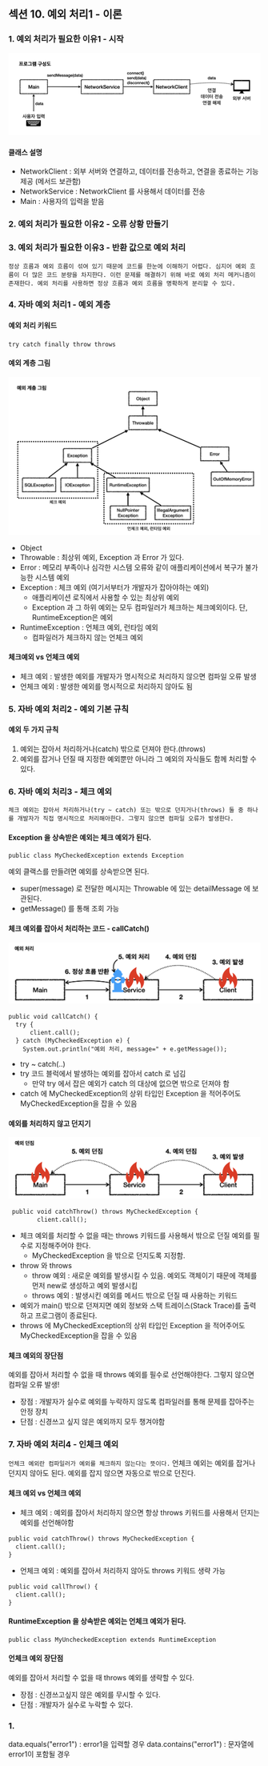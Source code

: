## 섹션 10. 예외 처리1 - 이론


### 1. 예외 처리가 필요한 이유1 - 시작
![프로그램 구성도](https://github.com/somminn/TIL/blob/main/image/%EC%8A%A4%ED%81%AC%EB%A6%B0%EC%83%B7%202025-03-13%20%EC%98%A4%ED%9B%84%205.17.23.png?raw=true)

#### 클래스 설명
- NetworkClient : 외부 서버와 연결하고, 데이터를 전송하고, 연결을 종료하는 기능 제공 (메서드 보관함)
- NetworkService : NetworkClient 를 사용해서 데이터를 전송
- Main : 사용자의 입력을 받음

### 2. 예외 처리가 필요한 이유2 - 오류 상황 만들기

### 3. 예외 처리가 필요한 이유3 - 반환 값으로 예외 처리
`정상 흐름과 예외 흐름이 섞여 있기 때문에 코드를 한눈에 이해하기 어렵다. 심지어 예외 흐름이 더 많은 코드 분량을 차지한다.
이런 문제를 해결하기 위해 바로 예외 처리 메커니즘이 존재한다. 예외 처리를 사용하면 정상 흐름과 예외 흐름을 명확하게 분리할 수 있다.`

### 4. 자바 예외 처리1 - 예외 계층
#### 예외 처리 키워드
`try catch finally throw throws`

#### 예외 계층 그림
![예외 계층 그림](https://github.com/somminn/TIL/blob/main/image/%EC%8A%A4%ED%81%AC%EB%A6%B0%EC%83%B7%202025-03-14%20%EC%98%A4%EC%A0%84%2010.11.41.png?raw=true)
- Object
- Throwable : 최상위 예외, Exception 과 Error 가 있다.
- Error : 메모리 부족이나 심각한 시스템 오류와 같이 애플리케이션에서 복구가 불가능한 시스템 예외
- Exception : 체크 예외 (여기서부터가 개발자가 잡아야하는 예외)
  - 애플리케이션 로직에서 사용할 수 있는 최상위 예외
  - Exception 과 그 하위 예외는 모두 컴파일러가 체크하는 체크예외이다. 단, RuntimeException은 예외
- RuntimeException : 언체크 예외, 런타임 예외
  - 컴파일러가 체크하지 않는 언체크 예외

#### 체크예외 vs 언체크 예외
- 체크 예외 : 발생한 예외를 개발자가 명시적으로 처리하지 않으면 컴파일 오류 발생
- 언체크 예외 : 발생한 예외를 명시적으로 처리하지 않아도 됨

### 5. 자바 예외 처리2 - 예외 기본 규칙
#### 예외 두 가지 규칙
1. 예외는 잡아서 처리하거나(catch) 밖으로 던져야 한다.(throws)
2. 예외를 잡거나 던질 때 지정한 예외뿐만 아니라 그 예외의 자식들도 함께 처리할 수 있다.

### 6. 자바 예외 처리3 - 체크 예외
`체크 예외는 잡아서 처리하거나(try ~ catch) 또는 밖으로 던지거나(throws) 둘 중 하나를 개발자가 직접 명시적으로 처리해아한다. 그렇지 않으면 컴파일 오류가 발생한다.`   

#### Exception 을 상속받은 예외는 체크 예외가 된다.
```
public class MyCheckedException extends Exception
```
예외 클랙스를 만들려면 예외를 상속받으면 된다. 
- super(message) 로 전달한 메시지는 Throwable 에 있는 detailMessage 에 보관된다.
- getMessage() 를 통해 조회 가능

#### 체크 예외를 잡아서 처리하는 코드 - callCatch()
![예외처리](https://github.com/somminn/TIL/blob/main/image/%EC%8A%A4%ED%81%AC%EB%A6%B0%EC%83%B7%202025-03-14%20%EC%98%A4%EC%A0%84%2010.46.11.png?raw=true)
```
public void callCatch() {
  try {
      client.call();
  } catch (MyCheckedException e) {
    System.out.println("예외 처리, message=" + e.getMessage());
```
- try ~ catch(..)
- try 코드 블럭에서 발생하는 예외를 잡아서 catch 로 넘김
  - 만약 try 에서 잡은 예외가 catch 의 대상에 없으면 밖으로 던져야 함
- catch 에 MyCheckedException의 상위 타입인 Exception 을 적어주어도 MyCheckedException을 잡을 수 있음

#### 예외를 처리하지 않고 던지기
![예외던짐](https://github.com/somminn/TIL/blob/main/image/%EC%8A%A4%ED%81%AC%EB%A6%B0%EC%83%B7%202025-03-14%20%EC%98%A4%EC%A0%84%2010.46.21.png?raw=true)
```
 public void catchThrow() throws MyCheckedException {
        client.call();
```
- 체크 예외를 처리할 수 없을 때는 throws 키워드를 사용해서 밖으로 던질 예외를 필수로 지정해주어야 한다. 
  - MyCheckedException 을 밖으로 던지도록 지정함.
- throw 와 throws
  - throw 예외 : 새로운 예외를 발생시킬 수 있음. 예외도 객체이기 때문에 객체를 먼저 new로 생성하고 예외 발생시킴
  - throws 예외 : 발생시킨 예외를 메서드 밖으로 던질 때 사용하는 키워드
- 예외가 main() 밖으로 던져지면 예외 정보와 스택 트레이스(Stack Trace)를 출력하고 프로그램이 종료된다.
- throws 에 MyCheckedException의 상위 타입인 Exception 을 적어주어도 MyCheckedException을 잡을 수 있음

#### 체크 예외의 장단점
예외를 잡아서 처리할 수 없을 때 throws 예외를 필수로 선언해야한다. 그렇지 않으면 컴파일 오류 발생!
- 장점 : 개발자가 실수로 예외를 누락하지 않도록 컴파일러를 통해 문제를 잡아주는 안정 장치
- 단점 : 신경쓰고 싶지 않은 예외까지 모두 챙겨야함


### 7. 자바 예외 처리4 - 인체크 예외
`언체크 예외란 컴파일러가 예외를 체크하지 않는다는 뜻이다.`
언체크 예외는 예외를 잡거나 던지지 않아도 된다. 예외를 잡지 않으면 자동으로 밖으로 던진다.

#### 체크 예외 vs 언체크 예외
- 체크 예외 : 예외를 잡아서 처리하지 않으면 항상 throws 키워드를 사용해서 던지는 예외를 선언해야함
```
public void catchThrow() throws MyCheckedException {
  client.call();
}
```
- 언체크 예외 : 예외를 잡아서 처리하지 않아도 throws 키워드 생략 가능
```
public void callThrow() {
  client.call();
}
```
#### RuntimeException 을 상속받은 예외는 언체크 예외가 된다.
```
public class MyUncheckedException extends RuntimeException
```

#### 언체크 예외 장단점
예외를 잡아서 처리할 수 없을 때 throws 예외를 생략할 수 있다.
- 장점 : 신경쓰고싶지 않은 예외를 무시할 수 있다.
- 단점 : 개발자가 실수로 누락할 수 있다.



### 1. 
data.equals("error1") : error1을 입력할 경우
data.contains("error1") : 문자열에 error1이 포함될 경우

